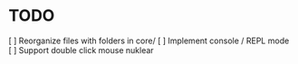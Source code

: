 # TODO

[ ] Reorganize files with folders in core/
[ ] Implement console / REPL mode
[ ] Support double click mouse nuklear

